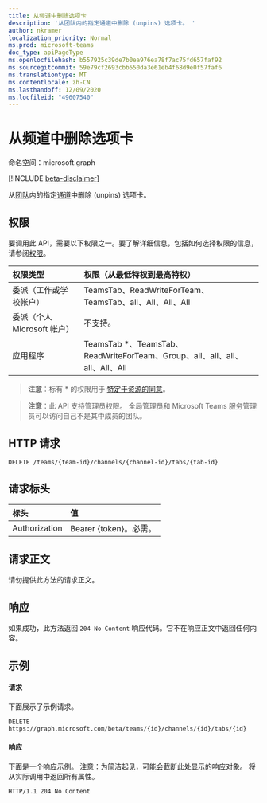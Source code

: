 ```yaml
---
title: 从频道中删除选项卡
description: '从团队内的指定通道中删除 (unpins) 选项卡。 '
author: nkramer
localization_priority: Normal
ms.prod: microsoft-teams
doc_type: apiPageType
ms.openlocfilehash: b557925c39de7b0ea976ea78f7ac75fd657faf92
ms.sourcegitcommit: 59e79cf2693cbb550da3e61eb4f68d9e0f57faf6
ms.translationtype: MT
ms.contentlocale: zh-CN
ms.lasthandoff: 12/09/2020
ms.locfileid: "49607540"
---
```

# <a name="delete-tab-from-channel"></a>从频道中删除选项卡

命名空间：microsoft.graph

[!INCLUDE [beta-disclaimer](../../includes/beta-disclaimer.md)]

从[团队](../resources/team.md)内的指定[通道](../resources/channel.md)中删除 (unpins) 选项卡。 

## <a name="permissions"></a>权限
要调用此 API，需要以下权限之一。要了解详细信息，包括如何选择权限的信息，请参阅[权限](/graph/permissions-reference)。

|权限类型      | 权限（从最低特权到最高特权）              |
|:--------------------|:---------------------------------------------------------|
|委派（工作或学校帐户） |  TeamsTab、ReadWriteForTeam、TeamsTab、all、All、All、All |
|委派（个人 Microsoft 帐户） | 不支持。    |
|应用程序 | TeamsTab *、TeamsTab、ReadWriteForTeam、Group、all、all、all、all、All、All |

> **注意**：标有 * 的权限用于 [特定于资源的同意]( https://aka.ms/teams-rsc)。

> **注意**：此 API 支持管理员权限。 全局管理员和 Microsoft Teams 服务管理员可以访问自己不是其中成员的团队。

## <a name="http-request"></a>HTTP 请求
<!-- { "blockType": "ignored" } -->
```http
DELETE /teams/{team-id}/channels/{channel-id}/tabs/{tab-id}
```

## <a name="request-headers"></a>请求标头
| 标头       | 值 |
|:---------------|:--------|
| Authorization  | Bearer {token}。必需。  |

## <a name="request-body"></a>请求正文
请勿提供此方法的请求正文。

## <a name="response"></a>响应

如果成功，此方法返回 `204 No Content` 响应代码。它不在响应正文中返回任何内容。

## <a name="example"></a>示例
#### <a name="request"></a>请求
下面展示了示例请求。
<!-- {
  "blockType": "ignored",
  "name": "get_team"
}-->
```http
DELETE https://graph.microsoft.com/beta/teams/{id}/channels/{id}/tabs/{id}
```
#### <a name="response"></a>响应
下面是一个响应示例。 注意：为简洁起见，可能会截断此处显示的响应对象。 将从实际调用中返回所有属性。
```http
HTTP/1.1 204 No Content
```

<!-- uuid: 8fcb5dbc-d5aa-4681-8e31-b001d5168d79
2015-10-25 14:57:30 UTC -->
<!--
{
  "type": "#page.annotation",
  "description": "Delete tab from channel",
  "keywords": "",
  "section": "documentation",
  "tocPath": "",
  "suppressions": []
}
-->


